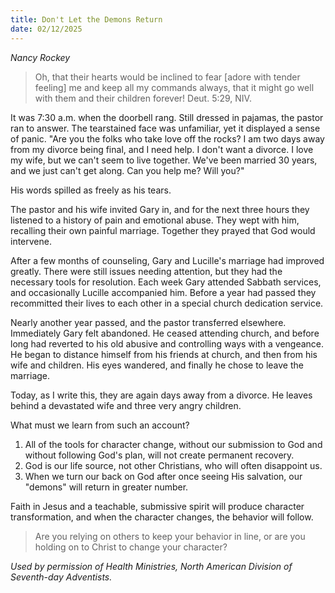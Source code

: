 ```yaml
---
title: Don't Let the Demons Return
date: 02/12/2025
---
```


_Nancy Rockey_

> <p></p>
> Oh, that their hearts would be inclined to fear [adore with tender feeling] me and keep all my commands always, that it might go well with them and their children forever! Deut. 5:29, NIV.

It was 7:30 a.m. when the doorbell rang. Still dressed in pajamas, the pastor ran to answer. The tearstained face was unfamiliar, yet it displayed a sense of panic. "Are you the folks who take love off the rocks? I am two days away from my divorce being final, and I need help. I don't want a divorce. I love my wife, but we can't seem to live together. We've been married 30 years, and we just can't get along. Can you help me? Will you?"

His words spilled as freely as his tears.

The pastor and his wife invited Gary in, and for the next three hours they listened to a history of pain and emotional abuse. They wept with him, recalling their own painful marriage. Together they prayed that God would intervene.

After a few months of counseling, Gary and Lucille's marriage had improved greatly. There were still issues needing attention, but they had the necessary tools for resolution. Each week Gary attended Sabbath services, and occasionally Lucille accompanied him. Before a year had passed they recommitted their lives to each other in a special church dedication service.

Nearly another year passed, and the pastor transferred elsewhere. Immediately Gary felt abandoned. He ceased attending church, and before long had reverted to his old abusive and controlling ways with a vengeance. He began to distance himself from his friends at church, and then from his wife and children. His eyes wandered, and finally he chose to leave the marriage.

Today, as I write this, they are again days away from a divorce. He leaves behind a devastated wife and three very angry children.

What must we learn from such an account?

1. All of the tools for character change, without our submission to God and without following God's plan, will not create permanent recovery.
2. God is our life source, not other Christians, who will often disappoint us.
3. When we turn our back on God after once seeing His salvation, our "demons" will return in greater number.

Faith in Jesus and a teachable, submissive spirit will produce character transformation, and when the character changes, the behavior will follow.

> <callout></callout>
> Are you relying on others to keep your behavior in line, or are you holding on to Christ to change your character?

_Used by permission of Health Ministries, North American Division of Seventh-day Adventists._